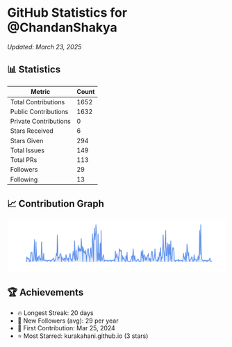 # GitHub Statistics for @ChandanShakya
*Updated: March 23, 2025*

## 📊 Statistics
| Metric | Count |
|--------|--------|
| Total Contributions | 1652 |
| Public Contributions | 1632 |
| Private Contributions | 0 |
| Stars Received | 6 |
| Stars Given | 294 |
| Total Issues | 149 |
| Total PRs | 113 |
| Followers | 29 |
| Following | 13 |

## 📈 Contribution Graph

![Contribution Graph](./contribution_graph.png)

## 🏆 Achievements

- 🔥 Longest Streak: 20 days
- 👥 New Followers (avg): 29 per year
- 📅 First Contribution: Mar 25, 2024
- ⭐ Most Starred: kurakahani.github.io (3 stars)
